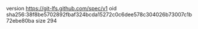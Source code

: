 version https://git-lfs.github.com/spec/v1
oid sha256:38f8be5702892fbaf324bcda15272c0c6dee578c304026b73007c1b72ebe80ba
size 294
